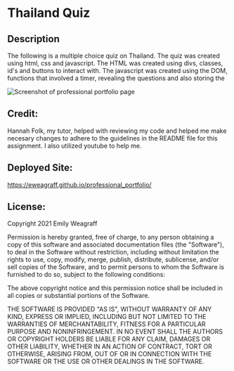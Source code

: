 # Thailand Quiz

## Description

The following is a multiple choice quiz on Thailand. The quiz was created using html, css and javascript. The HTML was created using divs, classes, id's and buttons to interact with. The javascript was created using the DOM, functions that involved a timer, revealing the questions and also storing the

![Screenshot of professional portfolio page](assets/images/professionalportfoliowebpage.png)

## Credit:

Hannah Folk, my tutor, helped with reviewing my code and helped me make necesary changes to adhere to the guidelines in the README file for this assignment. I also utilized youtube to help me.

## Deployed Site:

https://eweagraff.github.io/professional_portfolio/

## License:

Copyright 2021 Emily Weagraff

Permission is hereby granted, free of charge, to any person obtaining a copy of this software and associated documentation files (the "Software"), to deal in the Software without restriction, including without limitation the rights to use, copy, modify, merge, publish, distribute, sublicense, and/or sell copies of the Software, and to permit persons to whom the Software is furnished to do so, subject to the following conditions:

The above copyright notice and this permission notice shall be included in all copies or substantial portions of the Software.

THE SOFTWARE IS PROVIDED "AS IS", WITHOUT WARRANTY OF ANY KIND, EXPRESS OR IMPLIED, INCLUDING BUT NOT LIMITED TO THE WARRANTIES OF MERCHANTABILITY, FITNESS FOR A PARTICULAR PURPOSE AND NONINFRINGEMENT. IN NO EVENT SHALL THE AUTHORS OR COPYRIGHT HOLDERS BE LIABLE FOR ANY CLAIM, DAMAGES OR OTHER LIABILITY, WHETHER IN AN ACTION OF CONTRACT, TORT OR OTHERWISE, ARISING FROM, OUT OF OR IN CONNECTION WITH THE SOFTWARE OR THE USE OR OTHER DEALINGS IN THE SOFTWARE.
